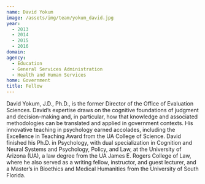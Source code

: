 ```yaml
---
name: David Yokum
image: /assets/img/team/yokum_david.jpg
year: 
  - 2013
  - 2014
  - 2015
  - 2016
domain:
agency:
  - Education
  - General Services Administration
  - Health and Human Services
home: Government
title: Fellow
---
```


David Yokum, J.D., Ph.D., is the former Director of the Office of Evaluation Sciences. David’s expertise draws on the cognitive foundations of judgment and decision-making and, in particular, how that knowledge and associated methodologies can be translated and applied in government contexts. His innovative teaching in psychology earned accolades, including the Excellence in Teaching Award from the UA College of Science. David finished his Ph.D. in Psychology, with dual specialization in Cognition and Neural Systems and Psychology, Policy, and Law, at the University of Arizona (UA), a law degree from the UA James E. Rogers College of Law, where he also served as a writing fellow, instructor, and guest lecturer, and a Master’s in Bioethics and Medical Humanities from the University of South Florida.
